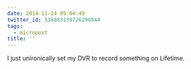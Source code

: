 ```yaml
---
date: 2014-11-24 09:04:49
twitter_id: 536883139726290944
tags:
  - micropost
title: ''
---
```


I just unironically set my DVR to record something on Lifetime.
